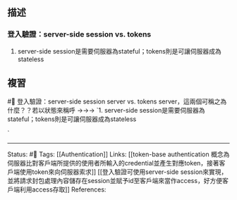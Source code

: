 ## 描述

### 登入驗證：server-side session vs. tokens

1. server-side session是需要伺服器為stateful；tokens則是可讓伺服器成為stateless


## 複習

#🧠 登入驗證：server-side session  server vs. tokens server，這兩個可稱之為什麼？？若以狀態來稱呼 ->->-> `1. server-side session是需要伺服器為stateful；tokens則是可讓伺服器成為stateless
<!--SR:!2023-04-19,69,250-->
`

---
Status: #🌱 
Tags:
[[Authentication]]
Links:
[[token-base authentication 概念為伺服器比對客戶端所提供的使用者所輸入的credential並產生對應token，接著客戶端使用token來向伺服器索求]]
[[登入驗證可使用server-side session來實現，並將請求封包處理內容儲存在session並賦予id至客戶端來當作access，好方便客戶端利用access存取]]
References: